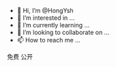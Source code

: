 - 👋 Hi, I’m @HongYsh
- 👀 I’m interested in ...
- 🌱 I’m currently learning ...
- 💞️ I’m looking to collaborate on ...
- 📫 How to reach me ...

<!---
HongYsh/HongYsh is a ✨ special ✨ repository because its `README.md` (this file) appears on your GitHub profile.
You can click the Preview link to take a look at your changes.
--->

免费 公开
